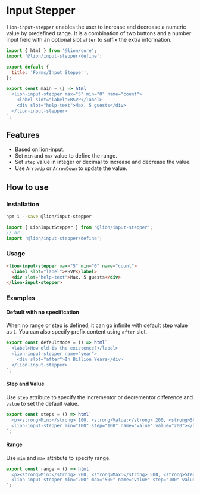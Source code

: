 # Input Stepper

`lion-input-stepper` enables the user to increase and decrease a numeric value by predefined range. It is a combination of two buttons and a number input field with an optional slot `after` to suffix the extra information.

```js script
import { html } from '@lion/core';
import '@lion/input-stepper/define';

export default {
  title: 'Forms/Input Stepper',
};
```

```js preview-story
export const main = () => html`
  <lion-input-stepper max="5" min="0" name="count">
    <label slot="label">RSVP</label>
    <div slot="help-text">Max. 5 guests</div>
  </lion-input-stepper>
`;
```

## Features

- Based on [lion-input](?path=/docs/forms-input--main#input).
- Set `min` and `max` value to define the range.
- Set `step` value in integer or decimal to increase and decrease the value.
- Use `ArrowUp` or `ArrowDown` to update the value.

## How to use

### Installation

```bash
npm i --save @lion/input-stepper
```

```js
import { LionInputStepper } from '@lion/input-stepper';
// or
import '@lion/input-stepper/define';
```

### Usage

```html
<lion-input-stepper max="5" min="0" name="count">
  <label slot="label">RSVP</label>
  <div slot="help-text">Max. 5 guests</div>
</lion-input-stepper>
```

### Examples

#### Default with no specification

When no range or step is defined, it can go infinite with default step value as `1`. You can also specify prefix content using `after` slot.

```js preview-story
export const defaultMode = () => html`
  <label>How old is the existence?</label>
  <lion-input-stepper name="year">
    <div slot="after">In Billion Years</div>
  </lion-input-stepper>
`;
```

#### Step and Value

Use `step` attribute to specify the incrementor or decrementor difference and `value` to set the default value.

```js preview-story
export const steps = () => html`
  <p><strong>Min:</strong> 100, <strong>Value:</strong> 200, <strong>Step:</strong> 100</p>
  <lion-input-stepper min="100" step="100" name="value" value="200"></lion-input-stepper>
`;
```

#### Range

Use `min` and `max` attribute to specify range.

```js preview-story
export const range = () => html`
  <p><strong>Min:</strong> 200, <strong>Max:</strong> 500, <strong>Step:</strong> 100</p>
  <lion-input-stepper min="200" max="500" name="value" step="100" value="200"></lion-input-stepper>
`;
```
